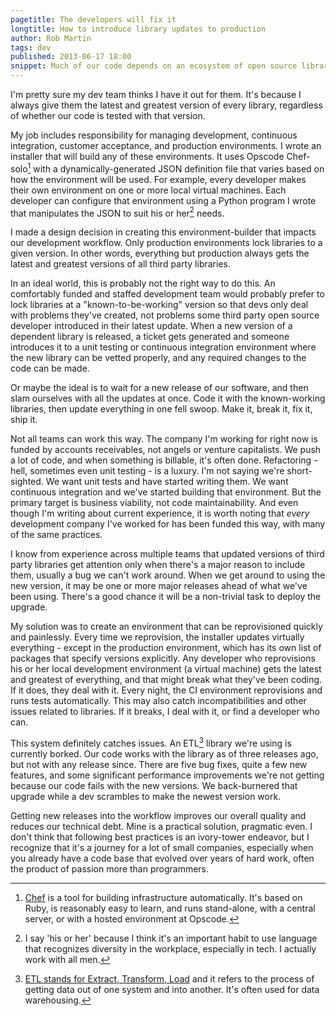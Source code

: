 ```yaml
---
pagetitle: The developers will fix it
longtitle: How to introduce library updates to production
author: Rob Martin
tags: dev
published: 2013-06-17 18:00
snippet: Much of our code depends on an ecosystem of open source libraries built by third party developers. Here's my take on getting library updates into production, at least when you have a small team of developers.
---
```


I'm pretty sure my dev team thinks I have it out for them. It's because I always give them the latest and greatest version of every library, regardless of whether our code is tested with that version.

My job includes responsibility for managing development, continuous integration, customer acceptance, and production environments. I wrote an installer that will build any of these environments. It uses Opscode Chef-solo[^chef] with a dynamically-generated JSON definition file that varies based on how the environment will be used. For example, every developer makes their own environment on one or more local virtual machines. Each developer can configure that environment using a Python program I wrote that manipulates the JSON to suit his or her[^hisher] needs.

I made a design decision in creating this environment-builder that impacts our development workflow. Only production environments lock libraries to a given version. In other words, everything but production always gets the latest and greatest versions of all third party libraries.

In an ideal world, this is probably not the right way to do this. An comfortably funded and staffed development team would probably prefer to lock libraries at a "known-to-be-working" version so that devs only deal with problems they've created, not problems some third party open source developer introduced in their latest update. When a new version of a dependent library is released, a ticket gets generated and someone introduces it to a unit testing or continuous integration environment where the new library can be vetted properly, and any required changes to the code can be made.

Or maybe the ideal is to wait for a new release of our software, and then slam ourselves with all the updates at once. Code it with the known-working libraries, then update everything in one fell swoop. Make it, break it, fix it, ship it.

Not all teams can work this way. The company I'm working for right now is funded by accounts receivables, not angels or venture capitalists. We push a lot of code, and when something is billable, it's often done. Refactoring - hell, sometimes even unit testing - is a luxury. I'm not saying we're short-sighted. We want unit tests and have started writing them. We want continuous integration and we've started building that environment. But the primary target is business viability, not code maintainability. And even though I'm writing about current experience, it is worth noting that *every* development company I've worked for has been funded this way, with many of the same practices.

I know from experience across multiple teams that updated versions of third party libraries get attention only when there's a major reason to include them, usually a bug we can't work around. When we get around to using the new version, it may be one or more major releases ahead of what we've been using. There's a good chance it will be a non-trivial task to deploy the upgrade.

My solution was to create an environment that can be reprovisioned quickly and painlessly. Every time we reprovision, the installer updates virtually everything - except in the production environment, which has its own list of packages that specify versions explicitly. Any developer who reprovisions his or her local development environment (a virtual machine) gets the latest and greatest of everything, and that might break what they've been coding. If it does, they deal with it. Every night, the CI environment reprovisions and runs tests automatically. This may also catch incompatibilities and other issues related to libraries. If it breaks, I deal with it, or find a developer who can.

This system definitely catches issues. An ETL[^etl] library we're using is currently borked. Our code works with the library as of three releases ago, but not with any release since. There are five bug fixes, quite a few new features, and some significant performance improvements we're not getting because our code fails with the new versions. We back-burnered that upgrade while a dev scrambles to make the newest version work.

Getting new releases into the workflow improves our overall quality and reduces our technical debt. Mine is a practical solution, pragmatic even. I don't think that following best practices is an ivory-tower endeavor, but I recognize that it's a journey for a lot of small companies, especially when you already have a code base that evolved over years of hard work, often the product of passion more than programmers.

[^chef]: [Chef][chef] is a tool for building infrastructure automatically. It's based on Ruby, is reasonably easy to learn, and runs stand-alone, with a central server, or with a hosted environment at Opscode.

[chef]: http://www.opscode.com/chef/ "Chef at Opscode.com."

[^hisher]: I say 'his or her' because I think it's an important habit to use language that recognizes diversity in the workplace, especially in tech. I actually work with all men.

[^etl]: [ETL stands for Extract, Transform, Load][etl] and it refers to the process of getting data out of one system and into another. It's often used for data warehousing.

[etl]: http://en.wikipedia.org/wiki/Extract,_transform,_load "Extract, transform, load at Wikipedia"
